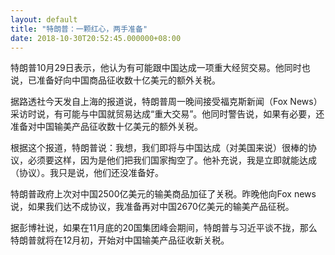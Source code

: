 ```yaml
---
layout: default
title: "特朗普：一颗红心，两手准备"
date: 2018-10-30T20:52:45.000000+08:00
---
```


特朗普10月29日表示，他认为有可能跟中国达成一项重大经贸交易。他同时也说，已准备好向中国商品征收数十亿美元的额外关税。

据路透社今天发自上海的报道说，特朗普周一晚间接受福克斯新闻（Fox News）采访时说，有可能与中国就贸易达成“重大交易”。他同时警告说，如果有必要，还准备对中国输美产品征收数十亿美元的额外关税。

根据这个报道，特朗普说：我想，我们即将与中国达成（对美国来说）很棒的协议，必须要这样，因为是他们把我们国家掏空了。他补充说，我是立即就能达成（协议）。我只是说，他们还没准备好。

特朗普政府上次对中国2500亿美元的输美商品加征了关税。昨晚他向Fox news说，如果我们达不成协议，我准备再对中国2670亿美元的输美产品征税。

据彭博社说，如果在11月底的20国集团峰会期间，特朗普与习近平谈不拢，那么特朗普就将在12月初，开始对中国输美产品征收新关税。

